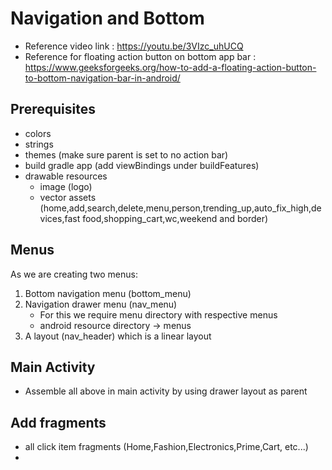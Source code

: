 # Navigation and Bottom

- Reference video link : https://youtu.be/3VIzc_uhUCQ
- Reference for floating action button on bottom app
  bar : https://www.geeksforgeeks.org/how-to-add-a-floating-action-button-to-bottom-navigation-bar-in-android/

## Prerequisites

- colors
- strings
- themes (make sure parent is set to no action bar)
- build gradle app (add viewBindings under buildFeatures)
- drawable resources
    - image (logo)
    - vector assets (home,add,search,delete,menu,person,trending_up,auto_fix_high,devices,fast
      food,shopping_cart,wc,weekend and border)

## Menus

As we are creating two menus:

1. Bottom navigation menu (bottom_menu)
2. Navigation drawer menu (nav_menu)
    - For this we require menu directory with respective menus
    - android resource directory -> menus
3. A layout (nav_header) which is a linear layout

## Main Activity

- Assemble all above in main activity by using drawer layout as parent

## Add fragments
- all click item fragments (Home,Fashion,Electronics,Prime,Cart, etc...)
- 